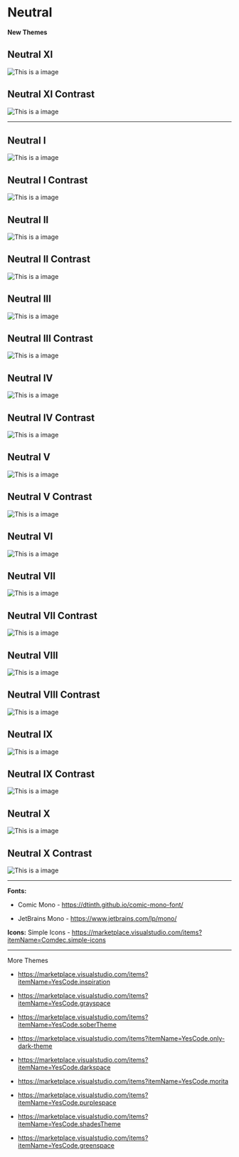 # Neutral

**New Themes**
## Neutral XI
![This is a image](https://github.com/yesomac/NeutralThemeVSC/blob/master/image/neutral_11.png?raw=true)

## Neutral XI Contrast
![This is a image](https://github.com/yesomac/NeutralThemeVSC/blob/master/image/neutral_contrast_11.png?raw=true)

---

## Neutral I
![This is a image](https://github.com/yesomac/NeutralThemeVSC/blob/master/image/neutral.png?raw=true)

## Neutral I Contrast
![This is a image](https://github.com/yesomac/NeutralThemeVSC/blob/master/image/neutral_constrast.png?raw=true)


## Neutral II
![This is a image](https://github.com/yesomac/NeutralThemeVSC/blob/master/image/neutralII.png?raw=true)

## Neutral II Contrast
![This is a image](https://github.com/yesomac/NeutralThemeVSC/blob/master/image/neutralII_contrast.png?raw=true)

## Neutral III
![This is a image](https://github.com/yesomac/NeutralThemeVSC/blob/master/image/neutralIII.png?raw=true)

## Neutral III Contrast
![This is a image](https://github.com/yesomac/NeutralThemeVSC/blob/master/image/neutralIII_contrast.png?raw=true)


## Neutral IV
![This is a image](https://github.com/yesomac/NeutralThemeVSC/blob/master/image/neutral_IV.png?raw=true)

## Neutral IV Contrast
![This is a image](https://github.com/yesomac/NeutralThemeVSC/blob/master/image/neutral_IV_contrast.png?raw=true)

## Neutral V
![This is a image](https://github.com/yesomac/NeutralThemeVSC/blob/master/image/neutralV.png?raw=true)

## Neutral V Contrast
![This is a image](https://github.com/yesomac/NeutralThemeVSC/blob/master/image/neutralV_contrast.png?raw=true)


## Neutral VI
![This is a image](https://github.com/yesomac/NeutralThemeVSC/blob/master/image/neutralVI.png?raw=true)

## Neutral VII
![This is a image](https://github.com/yesomac/NeutralThemeVSC/blob/master/image/neutral_7.png?raw=true)

## Neutral VII Contrast
![This is a image](https://github.com/yesomac/NeutralThemeVSC/blob/master/image/neutral_7_contrast.png?raw=true)

## Neutral VIII
![This is a image](https://github.com/yesomac/NeutralThemeVSC/blob/master/image/neutral_8.png?raw=true)

## Neutral VIII Contrast
![This is a image](https://github.com/yesomac/NeutralThemeVSC/blob/master/image/neutral_8_contrast.png?raw=true)

## Neutral IX
![This is a image](https://github.com/yesomac/NeutralThemeVSC/blob/master/image/neutral_9.png?raw=true)

## Neutral IX Contrast
![This is a image](https://github.com/yesomac/NeutralThemeVSC/blob/master/image/neutral_9_contrast.png?raw=true)

## Neutral X
![This is a image](https://github.com/yesomac/NeutralThemeVSC/blob/master/image/neutral_10.png?raw=true)

## Neutral X Contrast
![This is a image](https://github.com/yesomac/NeutralThemeVSC/blob/master/image/neutral_10_contrast.png?raw=true)

---
**Fonts:** 

  * Comic Mono - https://dtinth.github.io/comic-mono-font/

  * JetBrains Mono - https://www.jetbrains.com/lp/mono/

**Icons:** Simple Icons - https://marketplace.visualstudio.com/items?itemName=Comdec.simple-icons

---
More Themes

* https://marketplace.visualstudio.com/items?itemName=YesCode.inspiration

* https://marketplace.visualstudio.com/items?itemName=YesCode.grayspace

* https://marketplace.visualstudio.com/items?itemName=YesCode.soberTheme

* https://marketplace.visualstudio.com/items?itemName=YesCode.only-dark-theme

* https://marketplace.visualstudio.com/items?itemName=YesCode.darkspace

* https://marketplace.visualstudio.com/items?itemName=YesCode.morita

* https://marketplace.visualstudio.com/items?itemName=YesCode.purplespace

* https://marketplace.visualstudio.com/items?itemName=YesCode.shadesTheme

* https://marketplace.visualstudio.com/items?itemName=YesCode.greenspace
